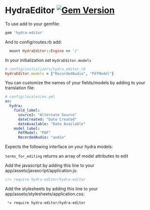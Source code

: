 # HydraEditor [![Gem Version](https://badge.fury.io/rb/hydra-editor.png)](http://badge.fury.io/rb/hydra-editor)

To use add to your gemfile:

```ruby
gem 'hydra-editor'
```

And to config/routes.rb add:

```ruby
  mount HydraEditor::Engine => '/'
```

In your initialization set ```HydraEditor.models```

```ruby
# config/initializers/hydra_editor.rb
HydraEditor.models = ["RecordedAudio", "PdfModel"]
```

You can customize the names of your fields/models by adding to your translation file:

```yaml
# config/locales/en.yml
en:
  hydra:
    field_label:
      source2: "Alternate Source"
      dateCreated: "Date Created"
      dateAvailable: "Date Available"
    model_label:
      PdfModel: "PDF"
      RecordedAudio: "audio"

```

Expects the following interface on your hydra models:

```terms_for_editing``` returns an array of model attributes to edit

Add the javascript by adding this line to your app/assets/javascript/application.js:

```javascript
//= require hydra-editor/hydra-editor
```

Add the stylesheets by adding this line to your app/assets/stylesheets/application.css:
```css
 *= require hydra-editor/hydra-editor
```
